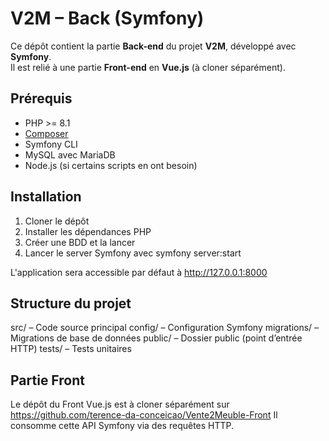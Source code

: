 # V2M – Back (Symfony)

Ce dépôt contient la partie **Back-end** du projet **V2M**, développé avec **Symfony**.  
Il est relié à une partie **Front-end** en **Vue.js** (à cloner séparément).


## Prérequis

- PHP >= 8.1  
- [Composer](https://getcomposer.org/)  
- Symfony CLI  
- MySQL avec MariaDB  
- Node.js (si certains scripts en ont besoin)


## Installation

1. Cloner le dépôt
2. Installer les dépendances PHP
3. Créer une BDD et la lancer
4. Lancer le server Symfony avec symfony server:start

L'application sera accessible par défaut à http://127.0.0.1:8000

## Structure du projet
src/ – Code source principal
config/ – Configuration Symfony
migrations/ – Migrations de base de données
public/ – Dossier public (point d’entrée HTTP)
tests/ – Tests unitaires

## Partie Front
Le dépôt du Front Vue.js est à cloner séparément sur https://github.com/terence-da-conceicao/Vente2Meuble-Front
Il consomme cette API Symfony via des requêtes HTTP.

